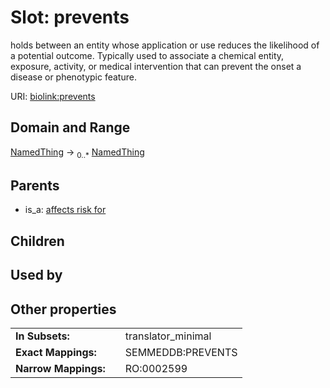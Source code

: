 
# Slot: prevents


holds between an entity whose application or use reduces the likelihood of a potential outcome. Typically used to associate a chemical entity, exposure, activity, or medical intervention that can prevent the onset a disease or phenotypic feature.

URI: [biolink:prevents](https://w3id.org/biolink/vocab/prevents)


## Domain and Range

[NamedThing](NamedThing.md) &#8594;  <sub>0..\*</sub> [NamedThing](NamedThing.md)

## Parents

 *  is_a: [affects risk for](affects_risk_for.md)

## Children


## Used by


## Other properties

|  |  |  |
| --- | --- | --- |
| **In Subsets:** | | translator_minimal |
| **Exact Mappings:** | | SEMMEDDB:PREVENTS |
| **Narrow Mappings:** | | RO:0002599 |

